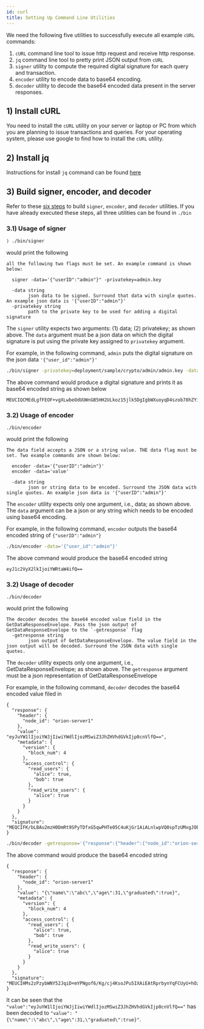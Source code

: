 ```yaml
---
id: curl
title: Setting Up Command Line Utilities
---
```


<!--
 Copyright IBM Corp. All Rights Reserved.

 SPDX-License-Identifier: CC-BY-4.0
 -->

We need the following five utilities to successfully execute all example `cURL` commands:

 1. `cURL` command line tool to issue http request and receive http response.
 2. `jq` command line tool to pretty print JSON output from `cURL`
 3. `signer` utility to compute the required digital signature for each query and transaction.
 4. `encoder` utility to encode data to base64 encoding.
 5. `decoder` utility to decode the base64 encoded data present in the server responses.

## 1) Install cURL

You need to install the `cURL` utility on your server or laptop or PC from which you are planning to issue transactions and queries. For your operating system, please use google to find how to install the `cURL` utility.

## 2) Install jq

Instructions for install `jq` command can be found [here](https://stedolan.github.io/jq/download/)

## 3) Build signer, encoder, and decoder

Refer to these [six steps](../launching-one-node/binary#build) to build `signer`, `encoder`, and `decoder` utilities. If you have already executed these steps, all three
utilities can be found in `./bin`

### 3.1) Usage of signer

```sh
⟩ ./bin/signer
```
would print the following
```
all the following two flags must be set. An example command is shown below:

  signer -data='{"userID":"admin"}" -privatekey=admin.key

  -data string
    	json data to be signed. Surround that data with single quotes. An example json data is '{"userID":"admin"}'
  -privatekey string
    	path to the private key to be used for adding a digital signature
```

The `signer` utility expects two arguments: (1) data; (2) privatekey; as shown above. The `data` argument must be a json data
on which the digital signature is put using the private key assigned to `privatekey` argument.

For example, in the following command, `admin` puts the digital signature on the json data `'{"user_id":"admin"}'`

```sh
./bin/signer -privatekey=deployment/sample/crypto/admin/admin.key -data='{"user_id":"admin"}'
```
The above command would produce a digital signature and prints it as base64 encoded string as shown below
```
MEUCIQCMEdLgfFEOF+vgXLwbeOdUUWnGB5HH2ULkoz15jlk5DgIgbWXuoyqD4szob78hZYiau9LPdJLLqP3bAu7iV98BcW0=
```

### 3.2) Usage of encoder

```shell
./bin/encoder
```
would print the following
```
The data field accepts a JSON or a string value. THE data flag must be set. Two example commands are shown below:

  encoder -data='{"userID":"admin"}'
  encoder -data='value'

  -data string
    	json or string data to be encoded. Surround the JSON data with single quotes. An example json data is '{"userID":"admin"}'
```

The `encoder` utility expects only one argument, i.e., data; as shown above. The `data` argument can be a json or any string
which needs to be encoded using base64 encoding.

For example, in the following command, `encoder` outputs the base64 encoded string of `{"userID":"admin"}`

```sh
./bin/encoder -data='{"user_id":"admin"}'
```
The above command would produce the base64 encoded string
```
eyJ1c2VyX2lkIjoiYWRtaW4ifQ==
```

### 3.2) Usage of decoder

```shell
./bin/decoder
```
would print the following
```
The decoder decodes the base64 encoded value field in the GetDataResponseEnvelope. Pass the json output of GetDataResponseEnvelope to the `-getresponse` flag
  -getresponse string
    	json output of GetDataResponseEnvelope. The value field in the json output will be decoded. Surround the JSON data with single quotes.
```

The `decoder` utility expects only one argument, i.e., GetDataResponseEnvelope; as shown above. The `getresponse` argument must be a json representation of
GetDataResponseEnvelope

For example, in the following command, `decoder` decodes the base64 encoded value filed in 
```webmanifest
{
  "response": {
    "header": {
      "node_id": "orion-server1"
    },
    "value": "eyJuYW1lIjoiYWJjIiwiYWdlIjozMSwiZ3JhZHVhdGVkIjp0cnVlfQ==",
    "metadata": {
      "version": {
        "block_num": 4
      },
      "access_control": {
        "read_users": {
          "alice": true,
          "bob": true
        },
        "read_write_users": {
          "alice": true
        }
      }
    }
  },
  "signature": "MEQCIFK/bLBAu2mzH0DmRt9SPyTDfxG5qwPHTe05C4uKjGr1AiALnlwpVQ0spTzUMxgJOEHO8Li+P/7uACGXMIQK32O6WQ=="
}
```

```sh
./bin/decoder -getresponse='{"response":{"header":{"node_id":"orion-server1"},"value":"eyJuYW1lIjoiYWJjIiwiYWdlIjozMSwiZ3JhZHVhdGVkIjp0cnVlfQ==","metadata":{"version":{"block_num":4},"access_control":{"read_users":{"alice":true,"bob":true},"read_write_users":{"alice":true}}}},"signature":"MEUCIHMs2zPzybWNY52JqiD+mYPNgof6/Kg/cj4KsoJPu5IXAiEAtRprbynYqFCUyU+hOzsXaQVg/iBM2CZatLr1Fo+XJcA="}' | jq .
```
The above command would produce the base64 encoded string
```webmanifest
{
  "response": {
    "header": {
      "node_id": "orion-server1"
    },
    "value": "{\"name\":\"abc\",\"age\":31,\"graduated\":true}",
    "metadata": {
      "version": {
        "block_num": 4
      },
      "access_control": {
        "read_users": {
          "alice": true,
          "bob": true
        },
        "read_write_users": {
          "alice": true
        }
      }
    }
  },
  "signature": "MEUCIHMs2zPzybWNY52JqiD+mYPNgof6/Kg/cj4KsoJPu5IXAiEAtRprbynYqFCUyU+hOzsXaQVg/iBM2CZatLr1Fo+XJcA="
}

```

It can be seen that the `"value":"eyJuYW1lIjoiYWJjIiwiYWdlIjozMSwiZ3JhZHVhdGVkIjp0cnVlfQ=="` has been decoded to `"value": "{\"name\":\"abc\",\"age\":31,\"graduated\":true}"`.
